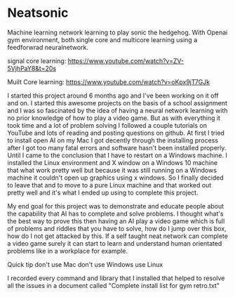 # Neatsonic
 Machine learning network learning to play sonic the hedgehog. With Openai gym environment, both single core and multicore learning using a feedforwrad neuralnetwork.
 
signal core learning: https://www.youtube.com/watch?v=ZV-5VjhPaY8&t=20s

Muilt Core learning: https://www.youtube.com/watch?v=oKpx9jT7GJk 

I started this project around 6 months ago and I've been working on it off and on.  I started this awesome projects on the basis of a school assignment and I was so fascinated by the idea of having a neural network learning with no prior knowledge of how to play a video game. But as with everything it took time and a lot of problem solving I followed a couple tutorials on YouTube and lots of reading and posting questions on github. At first I tried to install open AI on my Mac I got decently through the installing process after I got too many fatal errors and software hasn't been installed properly. Until I came to the conclusion that I have to restart on a Windows machine.  I installed the Linux environment and X window on a Windows 10 machine that what work pretty well but because it was still running on a Windows machine it couldn't open up graphics using x windows. So I finally decided to leave that and to move to a pure Linux machine and that worked out pretty well and it's what I ended up using to complete this project. 

My end goal for this project was to demonstrate and educate people about the capability that AI has to complete and solve problems. I thought what's the best way to prove this then having an AI play a video game which is full of problems and riddles that you have to solve, how do I jump over this box, how do I not get attacked by this.  If a self taught neat network can complete a video game surely it can start to learn and understand human orientated problems like in a workplace for example. 

Quick tip don't use Mac don't use Windows
use Linux 

I recorded every command and library that I installed that helped to resolve all the issues in a document called "Complete install list for gym retro.txt"
